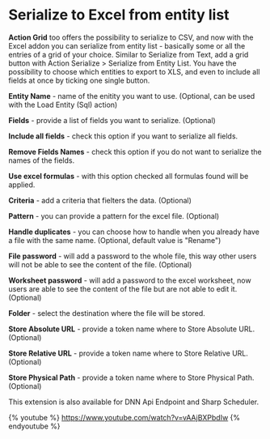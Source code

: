 # Serialize to Excel from entity list

**Action Grid** too offers the possibility to serialize to CSV, and now with the Excel addon you can serialize from entity list - basically some or all the entries of a grid of your choice. Similar to Serialize from Text, add a grid button with Action Serialize > Serialize from Entity List. You have the possibility to choose which entities to export to XLS, and even to include all fields at once by ticking one single button. 

**Entity Name** - name of the enitity you want to use. (Optional, can be used with the Load Entity (Sql) action)

**Fields** - provide a list of fields you want to serialize. (Optional)

**Include all fields** - check this option if you want to serialize all fields.

**Remove Fields Names** - check this option if you do not want to serialize the names of the fields.

**Use excel formulas** - with this option checked all formulas found will be applied.

**Criteria** - add a criteria that fielters the data. (Optional)

**Pattern** - you can provide a pattern for the excel file. (Optional)

**Handle duplicates** - you can choose how to handle when you already have a file with the same name. (Optional, default value is "Rename")

**File password** - will add a password to the whole file, this way other users will not be able to see the content of the file. (Optional)

**Worksheet password** - will add a password to the excel worksheet, now users are able to see the content of the file but are not able to edit it. (Optional)

**Folder** - select the destination where the file will be stored.

**Store Absolute URL** - provide a token name where to Store Absolute URL. (Optional)

**Store Relative URL** - provide a token name where to Store Relative URL. (Optional)

**Store Physical Path** - provide a token name where to Store Physical Path. (Optional)

This extension is also available for DNN Api Endpoint and Sharp Scheduler. 

{% youtube %} https://www.youtube.com/watch?v=vAAjBXPbdIw {% endyoutube %}
